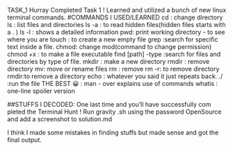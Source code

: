 TASK_1
Hurray Completed Task 1 !
Learned and utilized a bunch of new linux terminal commands.
#COMMANDS I USED/LEARNED
cd : change directory
ls : list files and directories
     ls -a : to read hidden files(hidden files starts with a . )
     ls -l : shows a detailed information
pwd: print working directory - to see where you are
touch : to create a new empty file 
grep :search for specific text inside a file.
chmod: change mod(command to change permission)
     chmod +x <file name>: to make a file executable
find [path] -type :search for files and directories by type of file. 
mkdir : make a new directory
rmdir : remove directory
mv: move or rename files
rm : remove
     rm -r: to remove directory
     rmdir:to remove a directory
echo : whatever you said it just repeats back.
./ :run the file
THE BEST 😀 : 
man - over explains use of commands
whatis : one-line spoiler version

##STUFFS I DECODED:
One last time and you’ll have successfully com
pleted the Terminal Hunt ! Run gravity
.sh using the password OpenSource and add a screenshot to solution.md 

I think I made some mistakes in finding stuffs  but  made sense and got the final output.





